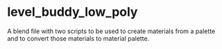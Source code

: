 # level_buddy_low_poly
A blend file with two scripts to be used to create materials from a palette and to convert those materials to material palette.
